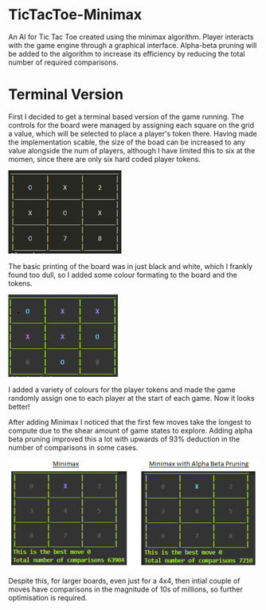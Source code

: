# TicTacToe-Minimax

An AI for Tic Tac Toe created using the minimax algorithm. Player interacts with the game engine through a graphical interface. Alpha-beta pruning will be added to the algorithm to increase its efficiency by reducing the total number of required comparisons.

# Terminal Version

First I decided to get a terminal based version of the game running. The controls for the board were managed by assigning each square on the grid a value, which will be selected to place a player's token there. Having made the implementation scable, the size of the boad can be increased to any value alongside the num of players, although I have limited this to six at the momen, since there are only six hard coded player tokens. 

![basic board](imgs/noColourBoard.png) 

The basic printing of the board was in just black and white, which I frankly found too dull, so I added some colour formating to the board and the tokens.

![basic board](imgs/colouredBoard.png) 

I added a variety of colours for the player tokens and made the game randomly assign one to each player at the start of each game. Now it looks better! 

After adding Minimax I noticed that the first few moves take the longest to compute due to the shear amount of game states to explore. Adding alpha beta pruning improved this a lot with upwards of 93% deduction in the number of comparisons in some cases. 

![basic board](imgs/pruningImprovement.png) 

Despite this, for larger boards, even just for a 4x4, then intial couple of moves have comparisons in the magnitude of 10s of millions, so further optimisation is required. 
